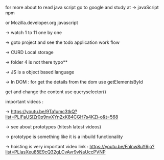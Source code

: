 for more about to read java script go to google and study at -> javaScript npm

or Mozilla.developer.org javascript 

-> watch 1 to 11 one by one

-> goto project and see the todo application work flow

-> CURD Local storage

-> folder 4 is not there typo**

-> JS is a object based language 


-> In DOM :
for get the details from the dom use getElementsById

get and change the content use queryselector()

important videos :

-> https://youtu.be/9Ta1umc3tkQ?list=PLIFaUSlZr0p9nvXYn2xK84CGH7s4KZi-o&t=568

-> see about prototypes (hitesh latest videos)

-> prototype is something like it is a inbuild functionality

-> hoisting is very important video link : https://youtu.be/Fnlnw8uY6jo?list=PLlasXeu85E9cQ32gLCvAvr9vNaUccPVNP
